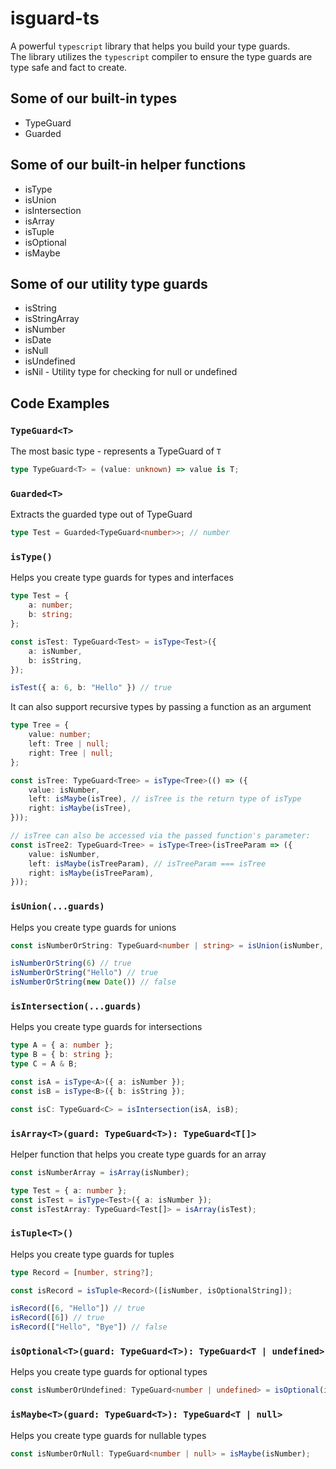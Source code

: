 # isguard-ts
A powerful `typescript` library that helps you build your type guards.<br/>
The library utilizes the `typescript` compiler to ensure the type guards are type safe and fact to create.

## Some of our built-in types
+ TypeGuard
+ Guarded

## Some of our built-in helper functions
+ isType
+ isUnion
+ isIntersection
+ isArray
+ isTuple
+ isOptional
+ isMaybe

## Some of our utility type guards
+ isString
+ isStringArray
+ isNumber
+ isDate
+ isNull
+ isUndefined
+ isNil - Utility type for checking for null or undefined

## Code Examples
### `TypeGuard<T>`
The most basic type - represents a TypeGuard of `T`
```typescript
type TypeGuard<T> = (value: unknown) => value is T;
```

### `Guarded<T>`
Extracts the guarded type out of TypeGuard
```typescript
type Test = Guarded<TypeGuard<number>>; // number
```

### `isType()`
Helps you create type guards for types and interfaces
```typescript
type Test = {
	a: number;
	b: string;
};

const isTest: TypeGuard<Test> = isType<Test>({
	a: isNumber,
	b: isString,
});

isTest({ a: 6, b: "Hello" }) // true
```

It can also support recursive types by passing a function as an argument
```typescript
type Tree = {
	value: number;
	left: Tree | null;
	right: Tree | null;
};

const isTree: TypeGuard<Tree> = isType<Tree>(() => ({
	value: isNumber,
	left: isMaybe(isTree), // isTree is the return type of isType
	right: isMaybe(isTree),
}));

// isTree can also be accessed via the passed function's parameter:
const isTree2: TypeGuard<Tree> = isType<Tree>(isTreeParam => ({
	value: isNumber,
	left: isMaybe(isTreeParam), // isTreeParam === isTree
	right: isMaybe(isTreeParam),
}));
```

### `isUnion(...guards)`
Helps you create type guards for unions
```typescript
const isNumberOrString: TypeGuard<number | string> = isUnion(isNumber, isString);

isNumberOrString(6) // true
isNumberOrString("Hello") // true
isNumberOrString(new Date()) // false
```

### `isIntersection(...guards)`
Helps you create type guards for intersections
```typescript
type A = { a: number };
type B = { b: string };
type C = A & B;

const isA = isType<A>({ a: isNumber });
const isB = isType<B>({ b: isString });

const isC: TypeGuard<C> = isIntersection(isA, isB);
```

### `isArray<T>(guard: TypeGuard<T>): TypeGuard<T[]>`
Helper function that helps you create type guards for an array
```typescript
const isNumberArray = isArray(isNumber);

type Test = { a: number };
const isTest = isType<Test>({ a: isNumber });
const isTestArray: TypeGuard<Test[]> = isArray(isTest);
```

### `isTuple<T>()`
Helps you create type guards for tuples
```typescript
type Record = [number, string?];

const isRecord = isTuple<Record>([isNumber, isOptionalString]);

isRecord([6, "Hello"]) // true
isRecord([6]) // true
isRecord(["Hello", "Bye"]) // false
```

### `isOptional<T>(guard: TypeGuard<T>): TypeGuard<T | undefined>`
Helps you create type guards for optional types
```typescript
const isNumberOrUndefined: TypeGuard<number | undefined> = isOptional(isNumber);
```

### `isMaybe<T>(guard: TypeGuard<T>): TypeGuard<T | null>`
Helps you create type guards for nullable types
```typescript
const isNumberOrNull: TypeGuard<number | null> = isMaybe(isNumber);
```
